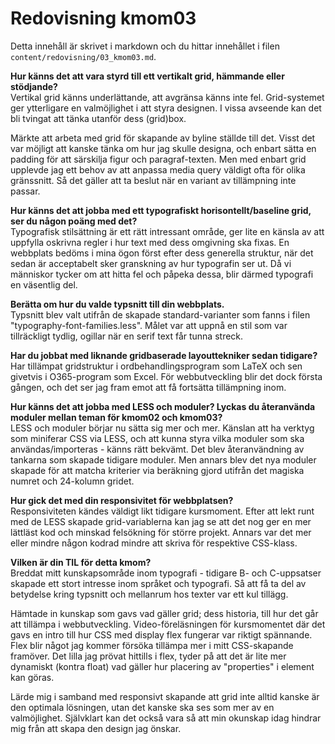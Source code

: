 ---
---
Redovisning kmom03
=========================

Detta innehåll är skrivet i markdown och du hittar innehållet i filen
`content/redovisning/03_kmom03.md`.

**Hur känns det att vara styrd till ett vertikalt grid, hämmande eller stödjande?**  
Vertikal grid känns underlättande, att avgränsa känns inte fel. Grid-systemet
ger ytterligare en valmöjlighet i att styra designen. I vissa avseende kan det
bli tvingat att tänka utanför dess (grid)box.

Märkte att arbeta med grid för skapande av byline ställde till det. Visst det
var möjligt att kanske tänka om hur jag skulle designa, och enbart sätta en
padding för att särskilja figur och paragraf-texten. Men med enbart grid
upplevde jag ett behov av att anpassa media query väldigt ofta för olika
gränssnitt. Så det gäller att ta beslut när en variant av tillämpning inte passar.

**Hur känns det att jobba med ett typografiskt horisontellt/baseline grid, ser
du någon poäng med det?**  
Typografisk stilsättning är ett rätt intressant område, ger lite en känsla av att
uppfylla oskrivna regler i hur text med dess omgivning ska fixas. En webbplats
bedöms i mina ögon först efter dess generella struktur, när det sedan är
acceptabelt sker granskning av hur typografin ser ut. Då vi människor tycker om
att hitta fel och påpeka dessa, blir därmed typografi en väsentlig del.

**Berätta om hur du valde typsnitt till din webbplats.**  
Typsnitt blev valt utifrån de skapade standard-varianter som fanns i filen
"typography-font-families.less". Målet var att uppnå en stil som var tillräckligt
tydlig, ogillar när en serif text får tunna streck.

**Har du jobbat med liknande gridbaserade layouttekniker sedan tidigare?**  
Har tillämpat gridstruktur i ordbehandlingsprogram som LaTeX och sen givetvis i
O365-program som Excel. För webbutveckling blir det dock första gången, och det
ser jag fram emot att få fortsätta tillämpning inom.

**Hur känns det att jobba med LESS och moduler?
Lyckas du återanvända moduler mellan teman för kmom02 och kmom03?**  
LESS och moduler börjar nu sätta sig mer och mer. Känslan att ha verktyg som
miniferar CSS via LESS, och att kunna styra vilka moduler som ska
användas/importeras - känns rätt bekvämt. Det blev återanvändning av tankarna
som skapade tidigare moduler. Men annars blev det nya moduler skapade för att
matcha kriterier via beräkning gjord utifrån det magiska numret och 24-kolumn
gridet.

**Hur gick det med din responsivitet för webbplatsen?**  
Responsiviteten kändes väldigt likt tidigare kursmoment. Efter att lekt runt
med de LESS skapade grid-variablerna kan jag se att det nog ger en mer
lättläst kod och minskad felsökning för större projekt. Annars var det mer eller
mindre någon kodrad mindre att skriva för respektive CSS-klass.

**Vilken är din TIL för detta kmom?**  
Breddat mitt kunskapsområde inom typografi - tidigare B- och C-uppsatser skapade
ett stort intresse inom språket och typografi. Så att få ta del av betydelse
kring typsnitt och mellanrum hos texter var ett kul tillägg.

Hämtade in kunskap som gavs vad gäller grid; dess historia, till hur det går
att tillämpa i webbutveckling. Video-föreläsningen för kursmomentet där det gavs
en intro till hur CSS med display flex fungerar var riktigt spännande. Flex blir
något jag kommer försöka tillämpa mer i mitt CSS-skapande framöver. Det lilla
jag prövat hittills i flex, tyder på att det är lite mer dynamiskt (kontra float)
vad gäller hur placering av "properties" i element kan göras.

Lärde mig i samband med responsivt skapande att grid inte alltid kanske är den
optimala lösningen, utan det kanske ska ses som mer av en valmöjlighet.
Självklart kan det också vara så att min okunskap idag hindrar mig från att
skapa den design jag önskar.
